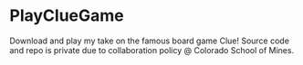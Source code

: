 # PlayClueGame
Download and play my take on the famous board game Clue! Source code and repo is private due to collaboration policy @ Colorado School of Mines. 
